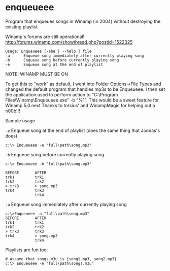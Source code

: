 # enqueueee
Program that enqueues songs in Winamp (in 2004) without destroying the existing playlist

Winamp's forums are still operational! http://forums.winamp.com/showthread.php?postid=1522325

```
Usage: Enqueueee [-abe | --help ] file
-a      Enqueue song immediately after currently playing song
-b      Enqueue song before currently playing song
-e      Enqueue song at the end of playlist
```

NOTE: WINAMP MUST BE ON

To get this to "work" as default, I went into Folder Options->File Types and changed the default program that handles mp3s to be Enqueueee.  I then set the application used to perform action to "C:\Program Files\Winamp\Enqueueee.exe" -b "%1".
This would be a sweet feature for Winamp 5.0.next 
Thanks to torsius' and WinampMagic for helping out a n00b!!!


Sample usage

`-e` Enqueue song at the end of playlist (does the same thing that Joonas's does)
  ```
  c:\> Enqueueee -e "full\path\song.mp3"
  ```

`-b` Enqueue song before currently playing song 

  ```
  c:\> Enqueueee -b "full\path\song.mp3"
  
  BEFORE       AFTER
  trk1         trk1
  trk2         trk2
  > trk3       > song.mp3
  trk4         trk3
               trk4
  ```

`-a` Enqueue song immediately after currently playing song

  ```
  c:\>Enqueueee -a "full\path\song.mp3"
  BEFORE       AFTER
  trk1         trk1
  trk2         trk2
  > trk3       trk3
  trk4         > song.mp3
               trk4
  ```
  
Playlists are fun too: 

  ```
  # Assume that songs.m3u is {song1.mp3, song2.mp3}
  c:\> Enqueueee -e "full\path\songs.m3u"
  ```
